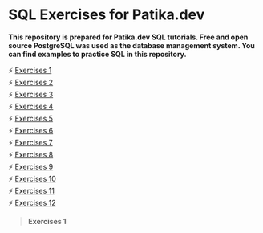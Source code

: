 # SQL Exercises for Patika.dev
**This repository is prepared for Patika.dev SQL tutorials. Free and open source PostgreSQL was used as the database management system. You can find examples to practice SQL in this repository.**

⚡ <a href='#Exercises 1'>Exercises 1</a><br>
⚡ <a href='#Exercises 2'>Exercises 2</a><br>
⚡ <a href='#Exercises 3'>Exercises 3</a><br>
⚡ <a href='#Exercises 4'>Exercises 4</a><br>
⚡ <a href='#Exercises 5'>Exercises 5</a><br>
⚡ <a href='#Exercises 6'>Exercises 6</a><br>
⚡ <a href='#Exercises 7'>Exercises 7</a><br>
⚡ <a href='#Exercises 8'>Exercises 8</a><br>
⚡ <a href='#Exercises 9'>Exercises 9</a><br>
⚡ <a href='#Exercises 10'>Exercises 10</a><br>
⚡ <a href='#Exercises 11'>Exercises 11</a><br>
⚡ <a href='#Exercises 12'>Exercises 12</a><br>



> **<p id = 'Exercises 1' > Exercises 1 </p>**
